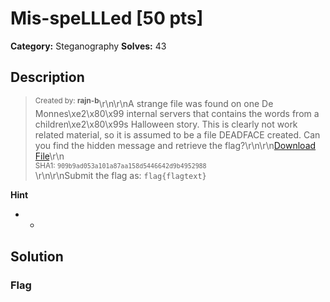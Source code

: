 # Mis-speLLLed [50 pts]

**Category:** Steganography
**Solves:** 43

## Description
><sup>Created by: <b>rajn-b</b></sup>\r\n\r\nA strange file was found on one De Monnes\xe2\x80\x99 internal servers that contains the words from a children\xe2\x80\x99s Halloween story.  This is clearly not work related material, so it is assumed to be a file DEADFACE created.  Can you find the hidden message and retrieve the flag?\r\n\r\n[Download File](https://tinyurl.com/mrukjn5b)\r\n<br><sup>SHA1: `909b9ad053a101a87aa158d5446642d9b4952988`</sup><br>\r\n\r\nSubmit the flag as: `flag{flagtext}`

**Hint**
* -

## Solution

### Flag

